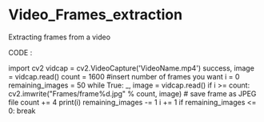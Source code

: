# Video_Frames_extraction
Extracting frames from a video

CODE :

import cv2
vidcap = cv2.VideoCapture('VideoName.mp4')
success, image = vidcap.read()
count = 1600       #insert number of frames you want
i = 0
remaining_images = 50
while True:
    _, image = vidcap.read()
    if i >= count:
        cv2.imwrite("Frames/frame%d.jpg" % count, image)       # save frame as JPEG file
        count += 4
        print(i)
        remaining_images -= 1
    i += 1
    if remaining_images <= 0:
        break
